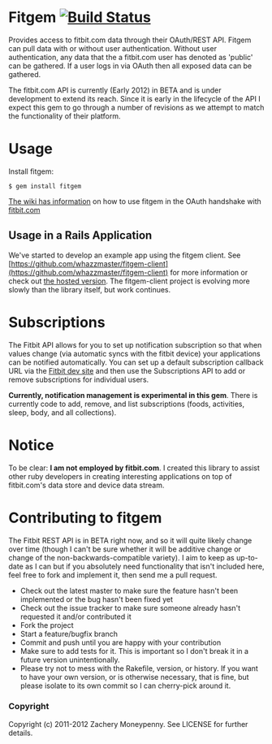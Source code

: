 # Fitgem [![Build Status](https://secure.travis-ci.org/whazzmaster/fitgem.png)](http://travis-ci.org/whazzmaster/fitgem)

Provides access to fitbit.com data through their OAuth/REST API.  Fitgem can pull data with or without user authentication. Without user authentication, any data that the a fitbit.com user has denoted as 'public' can be gathered.  If a user logs in via OAuth then all exposed data can be gathered.

The fitbit.com API is currently (Early 2012) in BETA and is under development to extend its reach.  Since it is early in the lifecycle of the API I expect this gem to go through a number of revisions as we attempt to match the functionality of their platform.

# Usage #

Install fitgem:
```
$ gem install fitgem
```

[The wiki has information](https://github.com/whazzmaster/fitgem/wiki/The-OAuth-Process) on how to use fitgem in the OAuth handshake with [fitbit.com](http://www.fitbit.com)

## Usage in a Rails Application ##

We've started to develop an example app using the fitgem client.  See [https://github.com/whazzmaster/fitgem-client](https://github.com/whazzmaster/fitgem-client) for more information or check out [the hosted version](http://www.fitbitclient.com). The fitgem-client project is evolving more slowly than the library itself, but work continues.

# Subscriptions #

The Fitbit API allows for you to set up notification subscription so that when values change (via automatic syncs with the fitbit device) your applications can be notified automatically.  You can set up a default subscription callback URL via the [Fitbit dev site](https://dev.fitbit.com/ 'Fitbit Developer Site') and then use the Subscriptions API to add or remove subscriptions for individual users.

__Currently, notification management is experimental in this gem__.  There is currently code to add, remove, and list subscriptions (foods, activities, sleep, body, and all collections).

# Notice

To be clear: __I am not employed by fitbit.com__.  I created this library to assist other ruby developers in creating interesting applications on top of fitbit.com's data store and device data stream.

# Contributing to fitgem #

The Fitbit REST API is in BETA right now, and so it will quite likely change over time (though I can't be sure whether it will be additive change or change of the non-backwards-compatible variety).  I aim to keep as up-to-date as I can but if you absolutely need functionality that isn't included here, feel free to fork and implement it, then send me a pull request.

* Check out the latest master to make sure the feature hasn't been implemented or the bug hasn't been fixed yet
* Check out the issue tracker to make sure someone already hasn't requested it and/or contributed it
* Fork the project
* Start a feature/bugfix branch
* Commit and push until you are happy with your contribution
* Make sure to add tests for it. This is important so I don't break it in a future version unintentionally.
* Please try not to mess with the Rakefile, version, or history. If you want to have your own version, or is otherwise necessary, that is fine, but please isolate to its own commit so I can cherry-pick around it.

### Copyright ###

Copyright (c) 2011-2012 Zachery Moneypenny. See LICENSE for further details.
